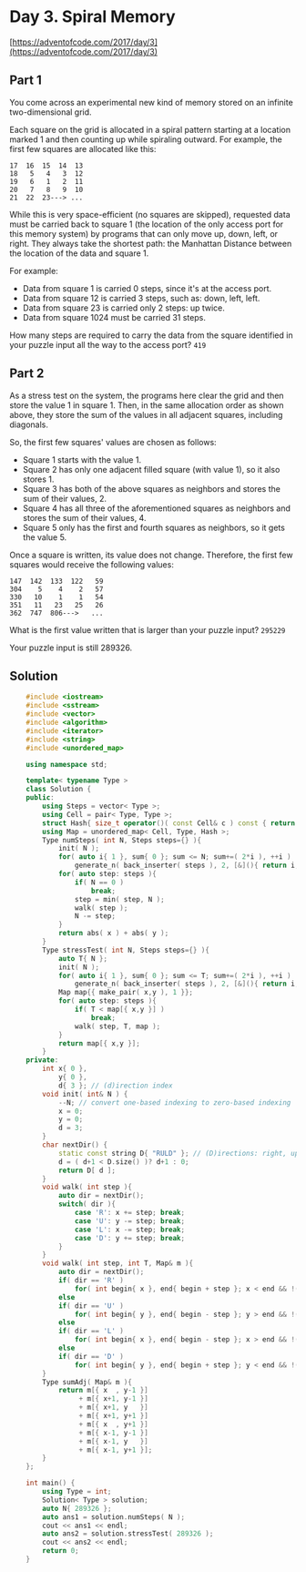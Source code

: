 # Day 3. Spiral Memory
[https://adventofcode.com/2017/day/3](https://adventofcode.com/2017/day/3)

## Part 1
You come across an experimental new kind of memory stored on an infinite two-dimensional grid.

Each square on the grid is allocated in a spiral pattern starting at a location marked 1 and then counting up while spiraling outward. For example, the first few squares are allocated like this:
```
17  16  15  14  13
18   5   4   3  12
19   6   1   2  11
20   7   8   9  10
21  22  23---> ...
```
While this is very space-efficient (no squares are skipped), requested data must be carried back to square 1 (the location of the only access port for this memory system) by programs that can only move up, down, left, or right. They always take the shortest path: the Manhattan Distance between the location of the data and square 1.

For example:

* Data from square 1 is carried 0 steps, since it's at the access port.
* Data from square 12 is carried 3 steps, such as: down, left, left.
* Data from square 23 is carried only 2 steps: up twice.
* Data from square 1024 must be carried 31 steps.

How many steps are required to carry the data from the square identified
in your puzzle input all the way to the access port? ```419```

## Part 2
As a stress test on the system, the programs here clear the grid and then store the value 1 in square 1. Then, in the same allocation order as shown above, they store the sum of the values in all adjacent squares, including diagonals.

So, the first few squares' values are chosen as follows:

* Square 1 starts with the value 1.
* Square 2 has only one adjacent filled square (with value 1), so it also stores 1.
* Square 3 has both of the above squares as neighbors and stores the sum of their values, 2.
* Square 4 has all three of the aforementioned squares as neighbors and stores the sum of their values, 4.
* Square 5 only has the first and fourth squares as neighbors, so it gets the value 5.

Once a square is written, its value does not change. Therefore, the first few squares would receive the following values:
```
147  142  133  122   59
304    5    4    2   57
330   10    1    1   54
351   11   23   25   26
362  747  806--->   ...
```

What is the first value written that is larger than your puzzle input? ```295229```

Your puzzle input is still 289326.

## Solution

```cpp
    #include <iostream>
    #include <sstream>
    #include <vector>
    #include <algorithm>
    #include <iterator>
    #include <string>
    #include <unordered_map>

    using namespace std;

    template< typename Type >
    class Solution {
    public:
        using Steps = vector< Type >;
        using Cell = pair< Type, Type >;
        struct Hash{ size_t operator()( const Cell& c ) const { return 10001 * c.first + c.second; }};
        using Map = unordered_map< Cell, Type, Hash >;
        Type numSteps( int N, Steps steps={} ){
            init( N );
            for( auto i{ 1 }, sum{ 0 }; sum <= N; sum+=( 2*i ), ++i )
                generate_n( back_inserter( steps ), 2, [&](){ return i; });
            for( auto step: steps ){
                if( N == 0 )
                    break;
                step = min( step, N );
                walk( step );
                N -= step;
            }
            return abs( x ) + abs( y );
        }
        Type stressTest( int N, Steps steps={} ){
            auto T{ N };
            init( N );
            for( auto i{ 1 }, sum{ 0 }; sum <= T; sum+=( 2*i ), ++i )
                generate_n( back_inserter( steps ), 2, [&](){ return i; });
            Map map{{ make_pair( x,y ), 1 }};
            for( auto step: steps ){
                if( T < map[{ x,y }] )
                    break;
                walk( step, T, map );
            }
            return map[{ x,y }];
        }
    private:
        int x{ 0 },
            y{ 0 },
            d{ 3 }; // (d)irection index
        void init( int& N ) {
            --N; // convert one-based indexing to zero-based indexing
            x = 0;
            y = 0;
            d = 3;
        }
        char nextDir() {
            static const string D{ "RULD" }; // (D)irections: right, up, left, down
            d = ( d+1 < D.size() )? d+1 : 0;
            return D[ d ];
        }
        void walk( int step ){
            auto dir = nextDir();
            switch( dir ){
                case 'R': x += step; break;
                case 'U': y -= step; break;
                case 'L': x -= step; break;
                case 'D': y += step; break;
            }
        }
        void walk( int step, int T, Map& m ){
            auto dir = nextDir();
            if( dir == 'R' )
                for( int begin{ x }, end{ begin + step }; x < end && !( T < m[{ x,y }] ); ++x, m[{ x, y }] = sumAdj( m ));
            else
            if( dir == 'U' )
                for( int begin{ y }, end{ begin - step }; y > end && !( T < m[{ x,y }] ); --y, m[{ x,y }] = sumAdj( m ));
            else
            if( dir == 'L' )
                for( int begin{ x }, end{ begin - step }; x > end && !( T < m[{ x,y }] ); --x, m[{ x,y }] = sumAdj( m ));
            else
            if( dir == 'D' )
                for( int begin{ y }, end{ begin + step }; y < end && !( T < m[{ x,y }] ); ++y, m[{ x,y }] = sumAdj( m ));
        }
        Type sumAdj( Map& m ){
            return m[{ x  , y-1 }]
                 + m[{ x+1, y-1 }]
                 + m[{ x+1, y   }]
                 + m[{ x+1, y+1 }]
                 + m[{ x  , y+1 }]
                 + m[{ x-1, y-1 }]
                 + m[{ x-1, y   }]
                 + m[{ x-1, y+1 }];
        }
    };

    int main() {
        using Type = int;
        Solution< Type > solution;
        auto N{ 289326 };
        auto ans1 = solution.numSteps( N );
        cout << ans1 << endl;
        auto ans2 = solution.stressTest( 289326 );
        cout << ans2 << endl;
        return 0;
    }
```
